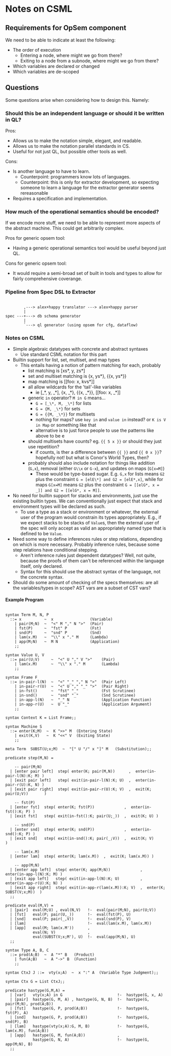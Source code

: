 # Notes on CSML

## Requirements for OpSem component

We need to be able to indicate at least the following:

- The order of execution
  - Entering a node, where might we go from there?
  - Exiting to a node from a subnode, where might we go from there?
- Which variables are declared or changed
- Which variables are de-scoped

## Questions

Some questions arise when considering how to design this. Namely:

### Should this be an independent language or should it be written in QL?

Pros:

- Allows us to make the notation simple, elegant, and readable.
- Allows us to make the notation parallel standards in CS.
- Useful for not just QL, but possible other tools as well.

Cons:

- Is another language to have to learn.
  - Counterpoint: programmers know lots of languages.
  - Counterpoint: this is only for extractor development, so expecting someone to learn a language for the extractor generator seems rereasonable
- Requires a specification and implementation.

### How much of the operational semantics should be encoded?

If we encode more stuff, we need to be able to represent more aspects of the
abstract machine. This could get arbitrarily complex.

Pros for generic opsem tool:

- Having a generic operational semantics tool would be useful beyond just QL.

Cons for generic opsem tool:

- It would require a semi-broad set of built in tools and types to allow for
  fairly comprehensive coverange.

### Pipeline from Spec DSL to Extractor

```

        ,---> alex+happy translator ---> alex+happy parser
        |
spec ---+---> db schema generator
        |
        `---> ql generator (using opsem for cfg, dataflow)

```

### Notes on CSML

- Simple algebraic datatypes with concrete and abstract syntaxes
  - Use standard CSML notation for this part
- Builtin support for list, set, multiset, and map types
  - This entails having a notion of pattern matching for each, probably
    - list matching is [xs\*, y, zs\*]
    - set and multiset matching is {x, ys\*}, {{x, ys\*}}
    - map matching is [[foo: x, kvs\*]]
    - all allow wildcards for the 'tail'-like variables
      - ie [_\*, y, _\*], {x, _\*}, {{x, _\*}}, [[foo: x, _\*]]
    - generic `in` operator?  `M in G` means...
      - `G = [_\*, M, _\*]` for lists
      - `G = {M, _\*}` for sets
      - `G = {{M, _\*}}` for multisets
      - nothing for maps? use `key in` and `value in` instead? or `K is V in Map` or something like that
      - alternative is to just force people to use the patterns like above to be e
    - should multisets have counts? eg. `{{ 5 x }}` or should they just use repetition?
      - if counts, is ther a difference between `{{ }}` and `{{ 0 x }}`? hopefully not! but what is Conor's World Types, then?
    - probably should also include notation for things like addition (`G,x`), removal (either `G\\x` or `G-x`), and updates on maps (`G[x=M]`)
      - These would be type-based sugar. E.g. `G,x` for lists means `G2` plus the constraint `G = [elE\*] and G2 = [elE*,x]`, while for maps `G[x=M]` means `G2` plus the constraint `G = [[elG*, x = _]] and G2 = [[elG*, x = M]]`.
- No need for builtin support for stacks and environments, just use the existing builtin types. We can conventionally just expect that stack and environment types will be declared as such.
  - To use a type as a stack or environment or whatever, the external user of the program would constrain its types appropriately. E.g., if we expect stacks to be stacks of `Value`s, then the external user of the spec will only accept as valid an appropriately named type that is defined to be `Value`.
- Need some way to define inferences rules or step relations, depending on which is more necessary. Probably inference rules, because some step relations have conditional stepping.
  - Aren't inference rules just dependent datatypes? Well, not quite, because the proofs of them can't be referenced within the language itself, only declared.
  - Syntax for this should use the abstract syntax of the language, not the concrete syntax.
- Should do some amount of checking of the specs themselves: are all the variables/types in scope? AST vars are a subset of CST vars?

#### Example Program

```spec

syntax Term M, N, P
  ::= x          ~  x                (Variable)
    | pair(M;N)  ~  "<" M "," N ">"  (Pair)
    | fst(P)     ~  "fst" P          (Fst)
    | snd(P)     ~  "snd" P          (Snd)
    | lam(x.M)   ~  "\\" x "." M     (Lambda)
    | app(M;N)   ~  M N              (Application)
    ;;

syntax Value U, V
  ::= pair(U;V)     ~  "<" U "," V ">"    (Pair)
    | lam(x.M)      ~  "\\" x "." M       (Lambda)
    ;;

syntax Frame F
  ::= in-pair-l(N)  ~  "<" "_" "," N ">"  (Pair Left)
    | in-pair-r(U)  ~  "<" U "," "_" ">"  (Pair Right)
    | in-fst()      ~  "fst" "_"          (Fst Scrutinee)
    | in-snd()      ~  "snd" "_"          (Snd Scrutinee)
    | in-app-l(N)   ~  "_" N              (Application Function)
    | in-app-r(U)   ~  U "_"              (Application Argument)
    ;;

syntax Context K = List Frame;;

syntax Machine S
  ::= enter(K;M)  ~  K ">>" M  (Entering State)
    | exit(K,V)   ~  K "<<" V  (Exiting State)
    ;;

meta Term  SUBST(U;x;M)  ~  "[" U "/" x "]" M   (Substitution);;

predicate step(M,N) =
    
    -- pair(M;N)
  | [enter pair left]  step( enter(K; pair(M,N))      ,  enter(in-pair-l(N):K; M) )
  | [exit pair left]   step( exit(in-pair-l(N):K; U)  ,  enter(in-pair-r(U):K, N) )
  | [exit pair right]  step( exit(in-pair-r(U):K; V)  ,  exit(K; pair(U;V))       )
  
    -- fst(P)
  | [enter fst]  step( enter(K; fst(P))             ,  enter(in-fst():K; P) )
  | [exit fst]   step( exit(in-fst():K; pair(U;_))  ,  exit(K; U) )

    -- snd(P)
  | [enter snd]  step( enter(K; snd(P))             ,  enter(in-snd():K; P) )
  | [exit snd]   step( exit(in-snd():K; pair(_;V))  ,  exit(K; V)           )

    -- lam(x.M)
  | [enter lam]  step( enter(K; lam(x.M))  ,  exit(K; lam(x.M)) )

    -- app(M;N)
  | [enter app left]  step( enter(K; app(M;N))             ,  enter(in-app-l(N):K; M) )
  | [exit app left]   step( exit(in-app-l(N):K; U)         ,  enter(in-app-r(U):K; N) )
  | [exit app right]  step( exit(in-app-r(lam(x.M)):K; V)  ,  enter(K; SUBST(V;x;M))  )
  ;;

predicate eval(M,V) =
  | [pair]  eval(M;U) , eval(N,V)   !-  eval(pair(M;N), pair(U;V))
  | [fst]   eval(P; pair(U,_))      !-  eval(fst(P), U)
  | [snd]   eval(P; pair(_,V))      !-  eval(snd(P), V)
  | [lam]                           !-  eval(lam(x.M), lam(x.M))
  | [app]   eval(M; lam(x.M'))      ,
            eval(N; V)              ,
            eval(SUBST(V;x;M'), U)  !-  eval(app(M;N), U)
  ;;

syntax Type A, B, C
  ::= prod(A;B)  ~  A "*" B   (Product)
    | fun(A;B)   ~  A "->" B  (Function)
    ;;

syntax CtxJ J ::=  vty(x;A)  ~  x ":" A  (Variable Type Judgment);;

syntax Ctx G = List CtxJ;;

predicate hastype(G,M,A) =
  | [var]   vty(x;A) in G                        !-  hastype(G, x, A)
  | [pair]  hastype(G, M, A) , hastype(G, N, B)  !-  hastype(G, pair(M;N), prod(A;B))
  | [fst]   hastype(G, P, prod(A;B))             !-  hastype(G, fst(P), A)
  | [snd]   hastype(G, P, prod(A;B))             !-  hastype(G, snd(P), B)
  | [lam]   hastype(vty(x;A):G, M, B)            !-  hastype(G, lam(x.M), fun(A;B))
  | [app]   hastype(G, M, fun(A;B))              ,
            hastype(G, N, A)                     !-  hastype(G, app(M;N), B)
  ;;

```
